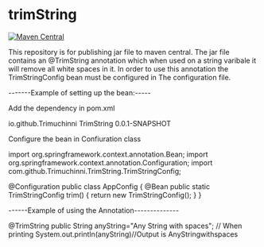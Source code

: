 # trimString

[![Maven Central](https://maven-badges.herokuapp.com/maven-central/io.github.Trimuchinni/TrimString/badge.svg)](https://maven-badges.herokuapp.com/maven-central/io.github.Trimuchinni/TrimString)

This repository is for publishing jar file to maven central.
The jar file contains an @TrimString annotation which when used on a string varibale it will remove all white spaces in it.
In order to use this annotation the TrimStringConfig bean must be configured in The configuration file.

-------Example of setting up the bean:-----


Add the dependency in pom.xml

<dependency>
  <groupId>io.github.Trimuchinni</groupId>
  <artifactId>TrimString</artifactId>
  <version>0.0.1-SNAPSHOT</version>
</dependency>

Configure the bean in Confiuration class


import org.springframework.context.annotation.Bean;
import org.springframework.context.annotation.Configuration;
import com.github.Trimuchinni.TrimString.TrimStringConfig;

@Configuration
public class AppConfig {
    @Bean
    public static TrimStringConfig trim() {
        return new TrimStringConfig();
    }
}

------Example of using the Annotation--------------

  @TrimString
	public String anyString="Any String with spaces";
// When printing
System.out.println(anyString)//Output is AnyStringwithspaces
